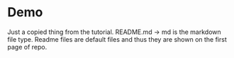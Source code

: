 # Demo 

Just a copied thing from the tutorial. 
README.md -> md is the markdown file type. Readme files are default files and thus they are shown on the first page of repo. 

